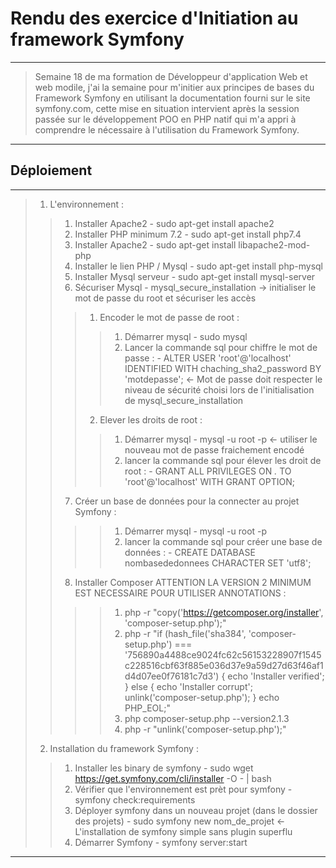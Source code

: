 # Rendu des exercice d'Initiation au framework Symfony
-----
> Semaine 18 de ma formation de Développeur d'application Web et web modile, j'ai la semaine pour m'initier aux principes de bases du Framework Symfony en utilisant la documentation fourni sur le site symfony.com, cette mise en situation intervient après la session passée sur le développement POO en PHP natif qui m'a appri à comprendre le nécessaire à l'utilisation du Framework Symfony.
-----

## Déploiement
-----
> 1. L'environnement :
> > 1. Installer Apache2 - sudo apt-get install apache2
> > 2. Installer PHP minimum 7.2 - sudo apt-get install php7.4
> > 3. Installer Apache2 - sudo apt-get install libapache2-mod-php
> > 4. Installer le lien PHP / Mysql - sudo apt-get install php-mysql
> > 5. Installer Mysql serveur - sudo apt-get install mysql-server
> > 6. Sécuriser Mysql - mysql_secure_installation -> initialiser le mot de passe du root et sécuriser les accès
> > > 1. Encoder le mot de passe de root :
> > > > 1. Démarrer mysql - sudo mysql
> > > > 2. Lancer la commande sql pour chiffre le mot de passe : - ALTER USER 'root'@'localhost' IDENTIFIED WITH chaching_sha2_password BY 'motdepasse'; <- Mot de passe doit respecter le niveau de sécurité choisi lors de l'initialisation de mysql_secure_installation
> > > 2. Elever les droits de root :
> > > > 1. Démarrer mysql - mysql -u root -p <- utiliser le nouveau mot de passe fraichement encodé
> > > > 2. lancer la commande sql pour élever les droit de root : - GRANT ALL PRIVILEGES ON *.* TO 'root'@'localhost' WITH GRANT OPTION;
> > 7. Créer un base de données pour la connecter au projet Symfony :
> > > > 1. Démarrer mysql - mysql -u root -p
> > > > 2. lancer la commande sql pour créer une base de données : - CREATE DATABASE nombasededonnees CHARACTER SET 'utf8';
> > 8. Installer Composer ATTENTION LA VERSION 2 MINIMUM EST NECESSAIRE POUR UTILISER ANNOTATIONS :
> > > > 1. php -r "copy('https://getcomposer.org/installer', 'composer-setup.php');"
> > > > 2. php -r "if (hash_file('sha384', 'composer-setup.php') === '756890a4488ce9024fc62c56153228907f1545c228516cbf63f885e036d37e9a59d27d63f46af1d4d07ee0f76181c7d3') { echo 'Installer verified'; } else { echo 'Installer corrupt'; unlink('composer-setup.php'); } echo PHP_EOL;"
> > > > 3. php composer-setup.php --version2.1.3
> > > > 4. php -r "unlink('composer-setup.php');"
> 2. Installation du framework Symfony : 
> > 1. Installer les binary de symfony - sudo wget https://get.symfony.com/cli/installer -O - | bash
> > 2. Vérifier que l'environnement est prèt pour symfony - symfony check:requirements
> > 3. Déployer symfony dans un nouveau projet (dans le dossier des projets) - sudo symfony new nom_de_projet <- L'installation de symfony simple sans plugin superflu
> > 4. Démarrer Symfony - symfony server:start
-----